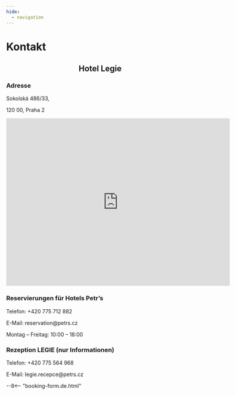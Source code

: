 ```yaml
---
hide:
  - navigation
---
```


# **Kontakt**

<h2 style="text-align: center; font-weight: bold;">Hotel Legie</h2>

### **Adresse**
<div class="info-text">
<p>Sokolská 486/33,</p>
<p>120 00, Praha 2</p>
</div>

<div style="text-align: center;">
<iframe src="https://www.google.com/maps/embed?pb=!1m14!1m8!1m3!1d2560.5862407373115!2d14.428843!3d50.07531!3m2!1i1024!2i768!4f13.1!3m3!1m2!1s0x470b948c714ac34b%3A0x9ba09e79cf56d2d0!2sHotel%20Legie!5e0!3m2!1sde!2scz!4v1752239108057!5m2!1sde!2scz" width="600" height="450" style="border:0;" allowfullscreen="" loading="lazy" referrerpolicy="no-referrer-when-downgrade"></iframe>
</div>

### **Reservierungen für Hotels Petr’s**

<div class="info-text">
<p>Telefon: +420 775 712 882</p>
<p>E-Mail: reservation@petrs.cz</p>
<p>Montag – Freitag: 10:00 – 18:00</p>
</div>

### **Rezeption LEGIE (nur Informationen)**
<div class="info-text">
<p>Telefon: +420 775 564 968</p>
<p>E-Mail: legie.recepce@petrs.cz</p>
</div>

--8<-- "booking-form.de.html"